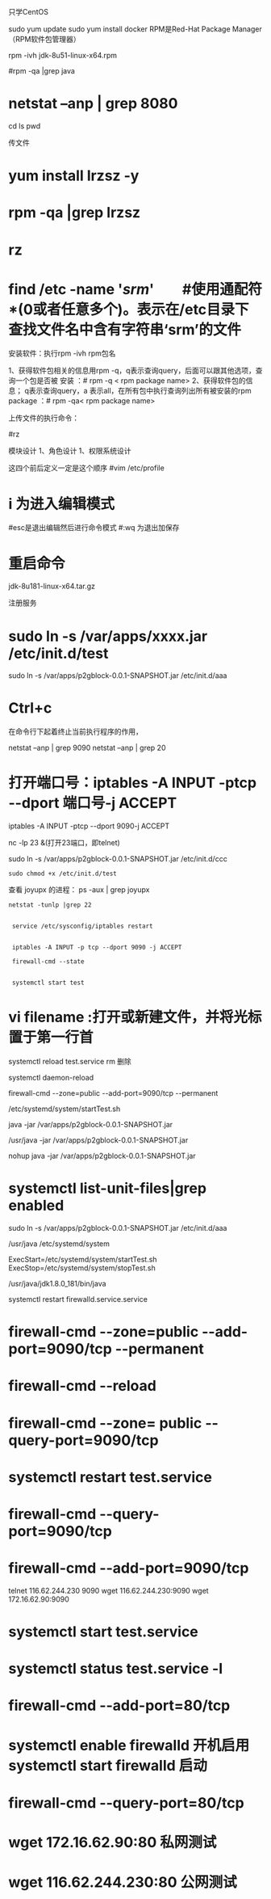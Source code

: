 只学CentOS

sudo yum update
sudo yum install docker
RPM是Red-Hat Package Manager（RPM软件包管理器）


rpm -ivh jdk-8u51-linux-x64.rpm


#rpm -qa |grep java
# netstat –anp | grep 8080

cd
ls
pwd

传文件
# yum install  lrzsz -y
# rpm -qa |grep lrzsz
# rz

# find /etc -name '*srm*'　　#使用通配符*(0或者任意多个)。表示在/etc目录下查找文件名中含有字符串‘srm’的文件

安装软件：执行rpm -ivh rpm包名

1、获得软件包相关的信息用rpm -q，q表示查询query，后面可以跟其他选项，查询一个包是否被 安装 ：# rpm -q < rpm package name>
2、获得软件包的信息； q表示查询query，a 表示all，在所有包中执行查询列出所有被安装的rpm package ：# rpm -qa< rpm package name>


上传文件的执行命令：

#rz  

模块设计
1、角色设计
1、权限系统设计

这四个前后定义一定是这个顺序
#vim /etc/profile 
# i 为进入编辑模式
#esc是退出编辑然后进行命令模式 
#:wq 为退出加保存

# 重启命令

jdk-8u181-linux-x64.tar.gz

注册服务
# sudo ln -s /var/apps/xxxx.jar  /etc/init.d/test


 sudo ln -s /var/apps/p2gblock-0.0.1-SNAPSHOT.jar  /etc/init.d/aaa


# Ctrl+c
在命令行下起着终止当前执行程序的作用，


netstat –anp | grep 9090
netstat –anp | grep 20


# 打开端口号：iptables -A INPUT -ptcp --dport  端口号-j ACCEPT


iptables -A INPUT -ptcp --dport  9090-j ACCEPT


nc -lp 23 &(打开23端口，即telnet)

sudo ln -s /var/apps/p2gblock-0.0.1-SNAPSHOT.jar  /etc/init.d/ccc




    sudo chmod +x /etc/init.d/test

查看 joyupx 的进程：
    ps -aux | grep joyupx


    netstat -tunlp |grep 22


     service /etc/sysconfig/iptables restart


     iptables -A INPUT -p tcp --dport 9090 -j ACCEPT 

     firewall-cmd --state


     systemctl start test

#  vi filename :打开或新建文件，并将光标置于第一行首

systemctl reload test.service
rm 删除

systemctl daemon-reload


firewall-cmd --zone=public --add-port=9090/tcp --permanent

/etc/systemd/system/startTest.sh

java -jar /var/apps/p2gblock-0.0.1-SNAPSHOT.jar

/usr/java -jar /var/apps/p2gblock-0.0.1-SNAPSHOT.jar


 nohup java -jar /var/apps/p2gblock-0.0.1-SNAPSHOT.jar

 # systemctl list-unit-files|grep enabled


 sudo ln -s /var/apps/p2gblock-0.0.1-SNAPSHOT.jar  /etc/init.d/aaa

 /usr/java
 /etc/systemd/system


ExecStart=/etc/systemd/system/startTest.sh
ExecStop=/etc/systemd/system/stopTest.sh

/usr/java/jdk1.8.0_181/bin/java




systemctl restart firewalld.service.service



# firewall-cmd --zone=public --add-port=9090/tcp --permanent
# firewall-cmd --reload
# firewall-cmd --zone= public --query-port=9090/tcp

# systemctl restart test.service
# firewall-cmd --query-port=9090/tcp
# firewall-cmd --add-port=9090/tcp


telnet 116.62.244.230 9090
wget 116.62.244.230:9090
wget 172.16.62.90:9090



# systemctl start test.service
# systemctl status test.service -l
# firewall-cmd --add-port=80/tcp
# systemctl enable firewalld 开机启用 systemctl start firewalld 启动
# firewall-cmd --query-port=80/tcp
# wget 172.16.62.90:80 私网测试
# wget 116.62.244.230:80 公网测试
